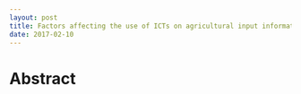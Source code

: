 ```yaml
---
layout: post
title: Factors affecting the use of ICTs on agricultural input information by farmers in developing countries
date: 2017-02-10
---
```


# Abstract
